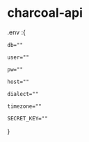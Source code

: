 # charcoal-api
.env :{

    db=""
  
    user=""
  
    pw=""
  
    host=""
  
    dialect=""
  
    timezone=""
  
    SECRET_KEY=""  
  }
